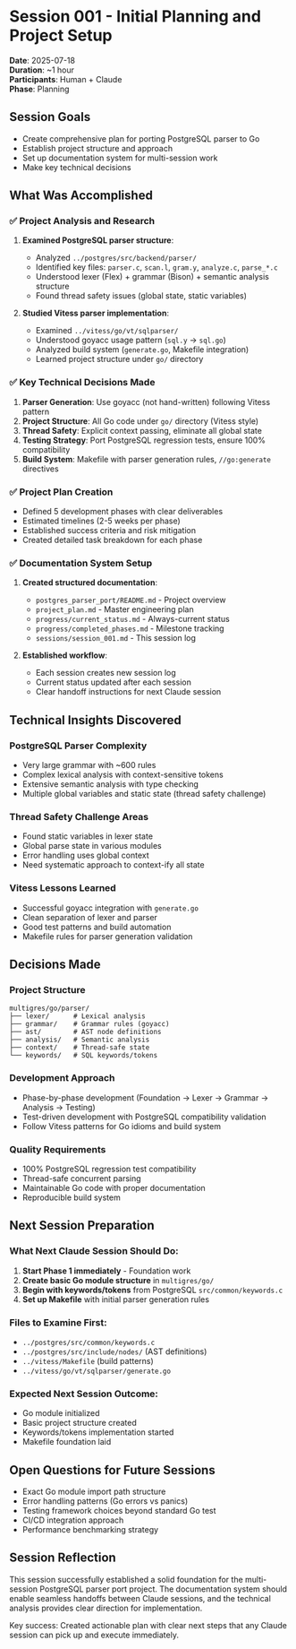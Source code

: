 # Session 001 - Initial Planning and Project Setup

**Date**: 2025-07-18  
**Duration**: ~1 hour  
**Participants**: Human + Claude  
**Phase**: Planning

## Session Goals
- Create comprehensive plan for porting PostgreSQL parser to Go
- Establish project structure and approach
- Set up documentation system for multi-session work
- Make key technical decisions

## What Was Accomplished

### ✅ Project Analysis and Research
1. **Examined PostgreSQL parser structure**:
   - Analyzed `../postgres/src/backend/parser/` 
   - Identified key files: `parser.c`, `scan.l`, `gram.y`, `analyze.c`, `parse_*.c`
   - Understood lexer (Flex) + grammar (Bison) + semantic analysis structure
   - Found thread safety issues (global state, static variables)

2. **Studied Vitess parser implementation**:
   - Examined `../vitess/go/vt/sqlparser/`
   - Understood goyacc usage pattern (`sql.y` → `sql.go`)
   - Analyzed build system (`generate.go`, Makefile integration)
   - Learned project structure under `go/` directory

### ✅ Key Technical Decisions Made
1. **Parser Generation**: Use goyacc (not hand-written) following Vitess pattern
2. **Project Structure**: All Go code under `go/` directory (Vitess style)
3. **Thread Safety**: Explicit context passing, eliminate all global state
4. **Testing Strategy**: Port PostgreSQL regression tests, ensure 100% compatibility
5. **Build System**: Makefile with parser generation rules, `//go:generate` directives

### ✅ Project Plan Creation
- Defined 5 development phases with clear deliverables
- Estimated timelines (2-5 weeks per phase)
- Established success criteria and risk mitigation
- Created detailed task breakdown for each phase

### ✅ Documentation System Setup
1. **Created structured documentation**:
   - `postgres_parser_port/README.md` - Project overview
   - `project_plan.md` - Master engineering plan  
   - `progress/current_status.md` - Always-current status
   - `progress/completed_phases.md` - Milestone tracking
   - `sessions/session_001.md` - This session log

2. **Established workflow**:
   - Each session creates new session log
   - Current status updated after each session
   - Clear handoff instructions for next Claude session

## Technical Insights Discovered

### PostgreSQL Parser Complexity
- Very large grammar with ~600 rules
- Complex lexical analysis with context-sensitive tokens
- Extensive semantic analysis with type checking
- Multiple global variables and static state (thread safety challenge)

### Thread Safety Challenge Areas
- Found static variables in lexer state
- Global parse state in various modules
- Error handling uses global context
- Need systematic approach to context-ify all state

### Vitess Lessons Learned
- Successful goyacc integration with `generate.go`
- Clean separation of lexer and parser
- Good test patterns and build automation
- Makefile rules for parser generation validation

## Decisions Made

### Project Structure
```
multigres/go/parser/
├── lexer/      # Lexical analysis
├── grammar/    # Grammar rules (goyacc)
├── ast/        # AST node definitions  
├── analysis/   # Semantic analysis
├── context/    # Thread-safe state
└── keywords/   # SQL keywords/tokens
```

### Development Approach
- Phase-by-phase development (Foundation → Lexer → Grammar → Analysis → Testing)
- Test-driven development with PostgreSQL compatibility validation
- Follow Vitess patterns for Go idioms and build system

### Quality Requirements
- 100% PostgreSQL regression test compatibility
- Thread-safe concurrent parsing
- Maintainable Go code with proper documentation
- Reproducible build system

## Next Session Preparation

### What Next Claude Session Should Do:
1. **Start Phase 1 immediately** - Foundation work
2. **Create basic Go module structure** in `multigres/go/`
3. **Begin with keywords/tokens** from PostgreSQL `src/common/keywords.c`
4. **Set up Makefile** with initial parser generation rules

### Files to Examine First:
- `../postgres/src/common/keywords.c`
- `../postgres/src/include/nodes/` (AST definitions)
- `../vitess/Makefile` (build patterns)
- `../vitess/go/vt/sqlparser/generate.go`

### Expected Next Session Outcome:
- Go module initialized
- Basic project structure created  
- Keywords/tokens implementation started
- Makefile foundation laid

## Open Questions for Future Sessions
- Exact Go module import path structure
- Error handling patterns (Go errors vs panics)
- Testing framework choices beyond standard Go test
- CI/CD integration approach
- Performance benchmarking strategy

## Session Reflection

This session successfully established a solid foundation for the multi-session PostgreSQL parser port project. The documentation system should enable seamless handoffs between Claude sessions, and the technical analysis provides clear direction for implementation.

Key success: Created actionable plan with clear next steps that any Claude session can pick up and execute immediately.